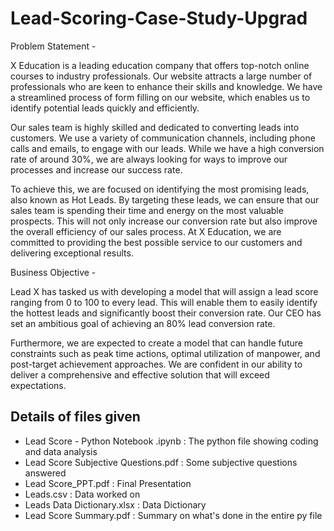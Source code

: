 # Lead-Scoring-Case-Study-Upgrad
Problem Statement - 

X Education is a leading education company that offers top-notch online courses to industry professionals. Our website attracts a large number of professionals who are keen to enhance their skills and knowledge. We have a streamlined process of form filling on our website, which enables us to identify potential leads quickly and efficiently.

Our sales team is highly skilled and dedicated to converting leads into customers. We use a variety of communication channels, including phone calls and emails, to engage with our leads. While we have a high conversion rate of around 30%, we are always looking for ways to improve our processes and increase our success rate.

To achieve this, we are focused on identifying the most promising leads, also known as Hot Leads. By targeting these leads, we can ensure that our sales team is spending their time and energy on the most valuable prospects. This will not only increase our conversion rate but also improve the overall efficiency of our sales process. At X Education, we are committed to providing the best possible service to our customers and delivering exceptional results.

Business Objective - 

Lead X has tasked us with developing a model that will assign a lead score ranging from 0 to 100 to every lead. This will enable them to easily identify the hottest leads and significantly boost their conversion rate. Our CEO has set an ambitious goal of achieving an 80% lead conversion rate.

Furthermore, we are expected to create a model that can handle future constraints such as peak time actions, optimal utilization of manpower, and post-target achievement approaches. We are confident in our ability to deliver a comprehensive and effective solution that will exceed expectations.


## Details of files given
- Lead Score - Python Notebook .ipynb : The python file showing coding and data analysis
- Lead Score Subjective Questions.pdf : Some subjective questions answered
- Lead Score_PPT.pdf : Final Presentation
- Leads.csv : Data worked on
- Leads Data Dictionary.xlsx : Data Dictionary
- Lead Score Summary.pdf : Summary on what's done in the entire py file
